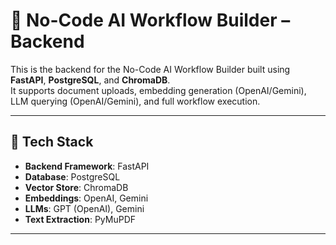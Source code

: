 # 🧠 No-Code AI Workflow Builder – Backend

This is the backend for the No-Code AI Workflow Builder built using **FastAPI**, **PostgreSQL**, and **ChromaDB**.  
It supports document uploads, embedding generation (OpenAI/Gemini), LLM querying (OpenAI/Gemini), and full workflow execution.

---

## 🚀 Tech Stack

- **Backend Framework**: FastAPI
- **Database**: PostgreSQL
- **Vector Store**: ChromaDB
- **Embeddings**: OpenAI, Gemini
- **LLMs**: GPT (OpenAI), Gemini
- **Text Extraction**: PyMuPDF
---

